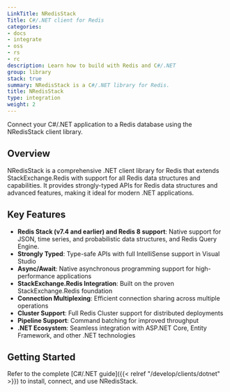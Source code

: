 ```yaml
---
LinkTitle: NRedisStack
Title: C#/.NET client for Redis
categories:
- docs
- integrate
- oss
- rs
- rc
description: Learn how to build with Redis and C#/.NET
group: library
stack: true
summary: NRedisStack is a C#/.NET library for Redis.
title: NRedisStack
type: integration
weight: 2
---
```


Connect your C#/.NET application to a Redis database using the NRedisStack client library.

## Overview

NRedisStack is a comprehensive .NET client library for Redis that extends StackExchange.Redis with support for all Redis data structures and capabilities. It provides strongly-typed APIs for Redis data structures and advanced features, making it ideal for modern .NET applications.

## Key Features

- **Redis Stack (v7.4 and earlier) and Redis 8 support**: Native support for JSON, time series, and probabilistic data structures, and Redis Query Engine.
- **Strongly Typed**: Type-safe APIs with full IntelliSense support in Visual Studio
- **Async/Await**: Native asynchronous programming support for high-performance applications
- **StackExchange.Redis Integration**: Built on the proven StackExchange.Redis foundation
- **Connection Multiplexing**: Efficient connection sharing across multiple operations
- **Cluster Support**: Full Redis Cluster support for distributed deployments
- **Pipeline Support**: Command batching for improved throughput
- **.NET Ecosystem**: Seamless integration with ASP.NET Core, Entity Framework, and other .NET technologies

## Getting Started

Refer to the complete [C#/.NET guide]({{< relref "/develop/clients/dotnet" >}}) to install, connect, and use NRedisStack.
